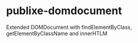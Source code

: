 # publixe-domdocument
Extended DOMDocument with findElementByClass, getElementByClassName and innerHTLM
